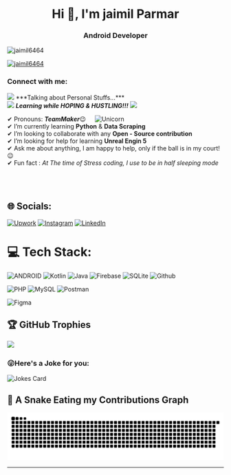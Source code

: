 <h1 align="center">Hi 👋, I'm jaimil Parmar</h1>
<h3 align="center">Android Developer</h3>

<p align="left"> <img src="https://komarev.com/ghpvc/?username=jaimil6464&label=Profile%20views&color=0e75b6&style=flat" alt="jaimil6464" /> </p>

<p align="left"> <a href="https://github.com/ryo-ma/github-profile-trophy"><img src="https://github-profile-trophy.vercel.app/?username=jaimil6464" alt="jaimil6464" /></a> </p>

<h3 align="left">Connect with me:</h3>
<p align="left">
</p>
<img src="https://media.giphy.com/media/ObNTw8Uzwy6KQ/giphy.gif" width="30px">&nbsp;***Talking about Personal Stuffs...***
<br>
  <img src="https://media.giphy.com/media/VgCDAzcKvsR6OM0uWg/giphy.gif" width="50" /> <b><i>Learning while HOPING & HUSTLING!!!</i></b> <img src="https://media.giphy.com/media/7j2hfyeVcDtf2/giphy.gif" width="50" />
</p>
<img align="right" width=300px alt="Unicorn" src="https://cdn.dribbble.com/users/638428/screenshots/3641004/code2.gif" />



✔ Pronouns: ***TeamMaker***😉 <br>
✔ I’m currently learning **Python** & **Data Scraping**<br>
✔ I’m looking to collaborate with any **Open - Source contribution**<br>
✔ I’m looking for help for learning **Unreal Engin 5**<br>
✔ Ask me about anything, I am happy to help, only if the ball is in my court!😉<br>
✔ Fun fact : *At The time of Stress coding, I use to be in half sleeping mode*<br><br><br><br>
 
## 🌐 Socials:
[![Upwork](https://img.shields.io/badge/upwork-%230caa00.svg?logo=upwork&logoColor=white)](https://www.upwork.com/freelancers/~01bf3e6baa8e9a4413) [![Instagram](https://img.shields.io/badge/Instagram-%23E4405F.svg?logo=Instagram&logoColor=white)](https://instagram.com/hm.malaviya) [![LinkedIn](https://img.shields.io/badge/LinkedIn-%230077B5.svg?logo=linkedin&logoColor=white)](https://linkedin.com/in/harsh-malaviya-2123bb1a3) 

# 💻 Tech Stack:
![ANDROID](https://img.shields.io/badge/android-%2320232a.svg?style=for-the-badge&logo=android&logoColor=%a4c639) ![Kotlin](https://img.shields.io/badge/kotlin-%230095D5.svg?style=for-the-badge&logo=kotlin&logoColor=white) ![Java](https://img.shields.io/badge/java-%23ED8B00.svg?style=for-the-badge&logo=java&logoColor=white) ![Firebase](https://img.shields.io/badge/firebase-%23039BE5.svg?style=for-the-badge&logo=firebase) ![SQLite](https://img.shields.io/badge/sqlite-%2307405e.svg?style=for-the-badge&logo=sqlite&logoColor=white) 
![Github](https://img.shields.io/badge/github-000000?style=for-the-badge&logo=github&logoColor=ffffff) 

![PHP](https://img.shields.io/badge/php-%23777BB4.svg?style=for-the-badge&logo=php&logoColor=white)  ![MySQL](https://img.shields.io/badge/mysql-%2300f.svg?style=for-the-badge&logo=mysql&logoColor=white) ![Postman](https://img.shields.io/badge/Postman-FF6C37?style=for-the-badge&logo=postman&logoColor=white)

![Figma](https://img.shields.io/badge/figma-%23F24E1E.svg?style=for-the-badge&logo=figma&logoColor=white) 



## 🏆 GitHub Trophies
![](https://github-profile-trophy.vercel.app/?username=harsh-android&theme=algolia&no-frame=false&no-bg=true&margin-w=4)

### 😜Here's a Joke for you:
<img src="https://readme-jokes.vercel.app/api" alt="Jokes Card" />

## 🐍 A Snake Eating my Contributions Graph
	
<p align = "center">
	<img src = "https://github.com/7oSkaaa/7oSkaaa/blob/output/github-contribution-grid-snake.svg?" alt = "Snake Game"/>
</p>


---

